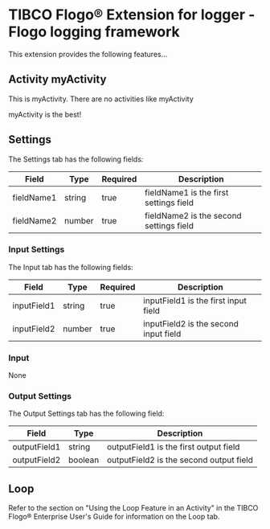 # TIBCO Flogo® Extension for logger - Flogo logging framework

This extension provides the following features...

## Activity myActivity

This is myActivity. There are no activities like myActivity

myActivity is the best!


## Settings


The Settings tab has the following fields:

| Field	| Type | Required	| Description |
|-------|------|-----------|-------------|
| fieldName1 | string | true | fieldName1 is the first settings field |
| fieldName2 | number | true | fieldName2 is the second settings field |


### Input Settings

The Input tab has the following fields:

| Field	| Type | Required	| Description |
|-------|------|-----------|-------------|
| inputField1 | string | true | inputField1 is the first input field |
| inputField2 | number | true | inputField2 is the second input field |




### Input

None


### Output Settings
The Output Settings tab has the following field:

| Field	| Type | Description |
|-------|-----------|-------------|
| outputField1 | string | outputField1 is the first output field |
| outputField2 | boolean | outputField2 is the second output field |



## Loop

Refer to the section on "Using the Loop Feature in an Activity" in the TIBCO Flogo® Enterprise User's Guide for information on the Loop tab.